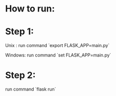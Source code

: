 # How to run:
<h1>Step 1:</h1>
<p>Unix : run command `export FLASK_APP=main.py`</p>
<p>Windows: run command `set FLASK_APP=main.py`</p>

<h1>Step 2:</h1>
<p>run command `flask run`</p>
